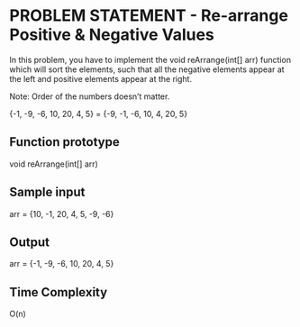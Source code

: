# PROBLEM STATEMENT - Re-arrange Positive & Negative Values

In this problem, you have to implement the void reArrange(int[] arr) function 
which will sort the elements, such that all the negative elements appear at the left
and positive elements appear at the right.

Note: Order of the numbers doesn’t matter.

{-1, -9, -6, 10, 20, 4, 5} = {-9, -1, -6, 10, 4, 20, 5}


## Function prototype

void reArrange(int[] arr)

## Sample input

arr = {10, -1, 20, 4, 5, -9, -6}

## Output

arr = {-1, -9, -6, 10, 20, 4, 5}

## Time Complexity

O(n)